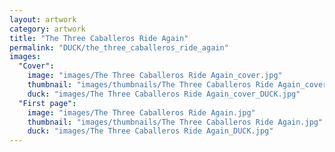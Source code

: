 ```yaml
---
layout: artwork
category: artwork
title: "The Three Caballeros Ride Again"
permalink: "DUCK/the_three_caballeros_ride_again"
images:
  "Cover":
    image: "images/The Three Caballeros Ride Again_cover.jpg"
    thumbnail: "images/thumbnails/The Three Caballeros Ride Again_cover.jpg"
    duck: "images/The Three Caballeros Ride Again_cover_DUCK.jpg"
  "First page":
    image: "images/The Three Caballeros Ride Again.jpg"
    thumbnail: "images/thumbnails/The Three Caballeros Ride Again.jpg"
    duck: "images/The Three Caballeros Ride Again_DUCK.jpg"
---
```

